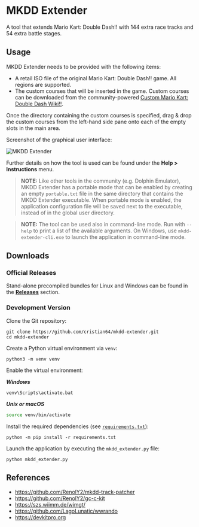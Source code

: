 # MKDD Extender

A tool that extends Mario Kart: Double Dash!! with 144 extra race tracks and 54 extra battle stages.

## Usage

MKDD Extender needs to be provided with the following items:

- A retail ISO file of the original Mario Kart: Double Dash!! game. All regions are supported.
- The custom courses that will be inserted in the game. Custom courses can be downloaded from the
  community-powered [Custom Mario Kart: Double Dash Wiki!!](https://mkdd.org).

Once the directory containing the custom courses is specified, drag & drop the custom courses from
the left-hand side pane onto each of the empty slots in the main area.

Screenshot of the graphical user interface:

![MKDD Extender](https://github.com/user-attachments/assets/708256c1-4cc8-4a3e-a91f-ef5baab6c6f1)

Further details on how the tool is used can be found under the **Help > Instructions** menu.

> **NOTE:** Like other tools in the community (e.g. Dolphin Emulator), MKDD Extender has a portable
mode that can be enabled by creating an empty `portable.txt` file in the same directory that
contains the MKDD Extender executable. When portable mode is enabled, the application configuration
file will be saved next to the executable, instead of in the global user directory.

> **NOTE:** The tool can be used also in command-line mode. Run with `--help` to print a list of the
available arguments. On Windows, use `mkdd-extender-cli.exe` to launch the application in
command-line mode.

## Downloads

### Official Releases

Stand-alone precompiled bundles for Linux and Windows can be found in the
[**Releases**](https://github.com/cristian64/mkdd-extender/releases) section.

### Development Version

Clone the Git repository:

```shell
git clone https://github.com/cristian64/mkdd-extender.git
cd mkdd-extender
```

Create a Python virtual environment via `venv`:

```shell
python3 -m venv venv
```

Enable the virtual environment:

_**Windows**_
```batch
venv\Scripts\activate.bat
```

_**Unix or macOS**_
```bash
source venv/bin/activate
```

Install the required dependencies (see [`requirements.txt`](requirements.txt)):

```shell
python -m pip install -r requirements.txt
```

Launch the application by executing the `mkdd_extender.py` file:

```shell
python mkdd_extender.py
```

## References

- https://github.com/RenolY2/mkdd-track-patcher
- https://github.com/RenolY2/gc-c-kit
- https://szs.wiimm.de/wimgt/
- https://github.com/LagoLunatic/wwrando
- https://devkitpro.org
